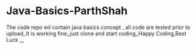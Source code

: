 # Java-Basics-ParthShah
The code repo wil contain java basics concept , all code are tested prior to upload,.It is working fine,,just clone and start coding,,Happy Coding,Best Luck ,,,
